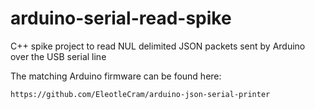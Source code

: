 arduino-serial-read-spike
=========================

C++ spike project to read NUL delimited JSON packets sent by Arduino over the USB serial line


The matching Arduino firmware can be found here:

	https://github.com/EleotleCram/arduino-json-serial-printer


